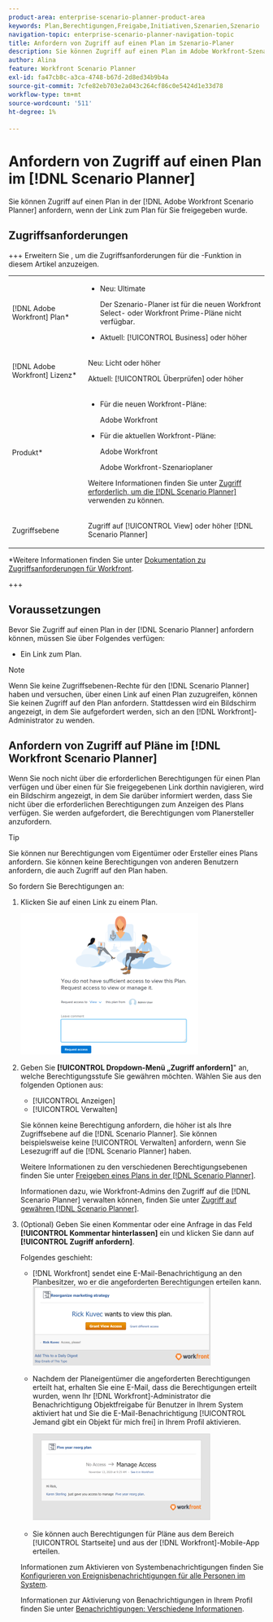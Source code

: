 ```yaml
---
product-area: enterprise-scenario-planner-product-area
keywords: Plan,Berechtigungen,Freigabe,Initiativen,Szenarien,Szenario
navigation-topic: enterprise-scenario-planner-navigation-topic
title: Anfordern von Zugriff auf einen Plan im Szenario-Planer
description: Sie können Zugriff auf einen Plan im Adobe Workfront-Szenarioplaner anfordern, wenn der Link zum Plan für Sie freigegeben wird.
author: Alina
feature: Workfront Scenario Planner
exl-id: fa47cb8c-a3ca-4748-b67d-2d8ed34b9b4a
source-git-commit: 7cfe82eb703e2a043c264cf86c0e5424d1e33d78
workflow-type: tm+mt
source-wordcount: '511'
ht-degree: 1%

---
```


# Anfordern von Zugriff auf einen Plan im [!DNL Scenario Planner]

Sie können Zugriff auf einen Plan in der [!DNL Adobe Workfront Scenario Planner] anfordern, wenn der Link zum Plan für Sie freigegeben wurde.

## Zugriffsanforderungen

+++ Erweitern Sie , um die Zugriffsanforderungen für die -Funktion in diesem Artikel anzuzeigen.

<table style="table-layout:auto"> 
 <col> 
 <col> 
 <tbody> 
  <tr> 
   <td> <p>[!DNL Adobe Workfront] Plan*</p> </td> 
   <td> <ul></li>
   <li><p>Neu: Ultimate </p></li>
   <p>Der Szenario-Planer ist für die neuen Workfront Select- oder Workfront Prime-Pläne nicht verfügbar. </p>
   <li><p>Aktuell: [!UICONTROL Business] oder höher</p></ul>
   </td> 
  </tr> 
  <tr> 
   <td> <p>[!DNL Adobe Workfront] Lizenz*</p> </td> 
   <td> <p>Neu: Licht oder höher</p> 
   <p>Aktuell: [!UICONTROL Überprüfen] oder höher</p> </td> 
  </tr> 
  <tr> 
   <td>Produkt* </td> 
   <td> <ul><li><p>Für die neuen Workfront-Pläne:</p><p> Adobe Workfront</li></p>
   <li><p>Für die aktuellen Workfront-Pläne: </p>
   <p>Adobe Workfront</p> <p>Adobe Workfront-Szenarioplaner</p></li></ul>

<p>Weitere Informationen finden Sie unter <a href="../scenario-planner/access-needed-to-use-sp.md" class="MCXref xref">Zugriff erforderlich, um die [!DNL Scenario Planner]</a> verwenden zu können. </p> </td> 
  </tr> 
  <tr data-mc-conditions=""> 
   <td>Zugriffsebene </td> 
   <td>  <p>Zugriff auf [!UICONTROL View] oder höher [!DNL Scenario Planner]</p>  </td> 
  </tr>
 </tbody> 
</table>

*Weitere Informationen finden Sie unter [Dokumentation zu Zugriffsanforderungen für Workfront](/help/quicksilver/administration-and-setup/add-users/access-levels-and-object-permissions/access-level-requirements-in-documentation.md).

+++

## Voraussetzungen

Bevor Sie Zugriff auf einen Plan in der [!DNL Scenario Planner] anfordern können, müssen Sie über Folgendes verfügen:

* Ein Link zum Plan.

>[!NOTE]
>
>Wenn Sie keine Zugriffsebenen-Rechte für den [!DNL Scenario Planner] haben und versuchen, über einen Link auf einen Plan zuzugreifen, können Sie keinen Zugriff auf den Plan anfordern. Stattdessen wird ein Bildschirm angezeigt, in dem Sie aufgefordert werden, sich an den [!DNL Workfront]-Administrator zu wenden.

## Anfordern von Zugriff auf Pläne im [!DNL Workfront Scenario Planner]

Wenn Sie noch nicht über die erforderlichen Berechtigungen für einen Plan verfügen und über einen für Sie freigegebenen Link dorthin navigieren, wird ein Bildschirm angezeigt, in dem Sie darüber informiert werden, dass Sie nicht über die erforderlichen Berechtigungen zum Anzeigen des Plans verfügen. Sie werden aufgefordert, die Berechtigungen vom Planersteller anzufordern.

>[!TIP]
>
>Sie können nur Berechtigungen vom Eigentümer oder Ersteller eines Plans anfordern. Sie können keine Berechtigungen von anderen Benutzern anfordern, die auch Zugriff auf den Plan haben.

So fordern Sie Berechtigungen an:

1. Klicken Sie auf einen Link zu einem Plan.

   ![Zugriff auf Plan anfordern](assets/request-access-to-plan-350x277.png)

1. Geben Sie **[!UICONTROL Dropdown-Menü „Zugriff anfordern]**&quot; an, welche Berechtigungsstufe Sie gewähren möchten. Wählen Sie aus den folgenden Optionen aus:

   * [!UICONTROL Anzeigen]
   * [!UICONTROL Verwalten]

   Sie können keine Berechtigung anfordern, die höher ist als Ihre Zugriffsebene auf die [!DNL Scenario Planner]. Sie können beispielsweise keine [!UICONTROL Verwalten] anfordern, wenn Sie Lesezugriff auf die [!DNL Scenario Planner] haben.

   Weitere Informationen zu den verschiedenen Berechtigungsebenen finden Sie unter [Freigeben eines Plans in der [!DNL Scenario Planner]](../scenario-planner/share-a-plan.md).

   Informationen dazu, wie Workfront-Admins den Zugriff auf die [!DNL Scenario Planner] verwalten können, finden Sie unter [Zugriff auf gewähren [!DNL Scenario Planner]](../administration-and-setup/add-users/configure-and-grant-access/grant-access-sp.md).

1. (Optional) Geben Sie einen Kommentar oder eine Anfrage in das Feld **[!UICONTROL Kommentar hinterlassen]** ein und klicken Sie dann auf **[!UICONTROL Zugriff anfordern]**.

   Folgendes geschieht:

   * [!DNL Workfront] sendet eine E-Mail-Benachrichtigung an den Planbesitzer, wo er die angeforderten Berechtigungen erteilen kann.\
     ![E-Mail-Benachrichtigung zum Zugriff anfordern](assets/request-access-to-plan-email-350x156.png)

   * Nachdem der Planeigentümer die angeforderten Berechtigungen erteilt hat, erhalten Sie eine E-Mail, dass die Berechtigungen erteilt wurden, wenn Ihr [!DNL Workfront]-Administrator die Benachrichtigung Objektfreigabe für Benutzer in Ihrem System aktiviert hat und Sie die E-Mail-Benachrichtigung [!UICONTROL Jemand gibt ein Objekt für mich frei] in Ihrem Profil aktivieren.

     ![Zugriff auf E-Mail gewährt](assets/access-granted-to-plan-email-350x172.png)

   * Sie können auch Berechtigungen für Pläne aus dem Bereich [!UICONTROL Startseite] und aus der [!DNL Workfront]-Mobile-App erteilen.

   Informationen zum Aktivieren von Systembenachrichtigungen finden Sie [Konfigurieren von Ereignisbenachrichtigungen für alle Personen im System](../administration-and-setup/manage-workfront/emails/configure-event-notifications-for-everyone-in-the-system.md).

   Informationen zur Aktivierung von Benachrichtigungen in Ihrem Profil finden Sie unter [Benachrichtigungen: Verschiedene Informationen](../workfront-basics/using-notifications/notifications-misc-information.md).
